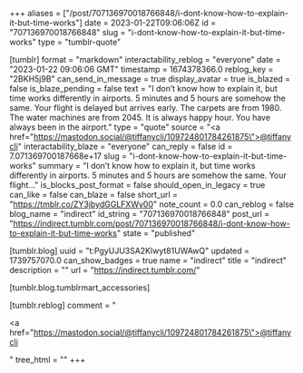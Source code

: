 +++
aliases = ["/post/707136970018766848/i-dont-know-how-to-explain-it-but-time-works"]
date = 2023-01-22T09:06:06Z
id = "707136970018766848"
slug = "i-dont-know-how-to-explain-it-but-time-works"
type = "tumblr-quote"

[tumblr]
format = "markdown"
interactability_reblog = "everyone"
date = "2023-01-22 09:06:06 GMT"
timestamp = 1674378366.0
reblog_key = "2BKH5j9B"
can_send_in_message = true
display_avatar = true
is_blazed = false
is_blaze_pending = false
text = "I don’t know how to explain it, but time works differently in airports. 5 minutes and 5 hours are somehow the same. Your flight is delayed but arrives early. The carpets are from 1980. The water machines are from 2045. It is always happy hour. You have always been in the airport."
type = "quote"
source = "<a href=\"https://mastodon.social/@tiffanycli/109724801784261875\">@tiffanycli</a>"
interactability_blaze = "everyone"
can_reply = false
id = 7.071369700187668e+17
slug = "i-dont-know-how-to-explain-it-but-time-works"
summary = "I don’t know how to explain it, but time works differently in airports. 5 minutes and 5 hours are somehow the same. Your flight..."
is_blocks_post_format = false
should_open_in_legacy = true
can_like = false
can_blaze = false
short_url = "https://tmblr.co/ZY3jbydGGLFXWy00"
note_count = 0.0
can_reblog = false
blog_name = "indirect"
id_string = "707136970018766848"
post_url = "https://indirect.tumblr.com/post/707136970018766848/i-dont-know-how-to-explain-it-but-time-works"
state = "published"

[tumblr.blog]
uuid = "t:PgyUJU3SA2Klwyt81UWAwQ"
updated = 1739757070.0
can_show_badges = true
name = "indirect"
title = "indirect"
description = ""
url = "https://indirect.tumblr.com/"

[tumblr.blog.tumblrmart_accessories]

[tumblr.reblog]
comment = "<p><a href=\"https://mastodon.social/@tiffanycli/109724801784261875\">@tiffanycli</a></p>"
tree_html = ""
+++
